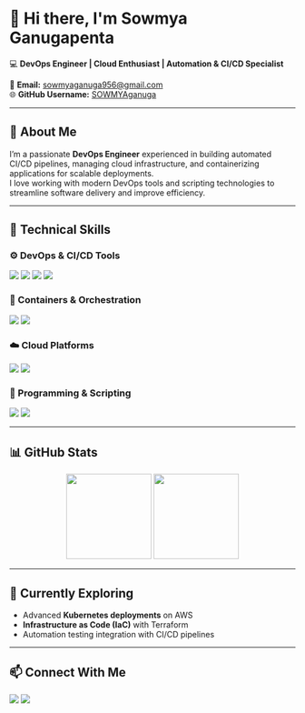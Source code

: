 # 👋 Hi there, I'm **Sowmya Ganugapenta**

💻 **DevOps Engineer | Cloud Enthusiast | Automation & CI/CD Specialist**

📧 **Email:** [sowmyaganuga956@gmail.com](mailto:sowmyaganuga956@gmail.com)  
🌐 **GitHub Username:** [SOWMYAganuga](https://github.com/SOWMYAganuga)

---

## 🚀 About Me  
I’m a passionate **DevOps Engineer** experienced in building automated CI/CD pipelines, managing cloud infrastructure, and containerizing applications for scalable deployments.  
I love working with modern DevOps tools and scripting technologies to streamline software delivery and improve efficiency.  

---

## 🧠 Technical Skills  

### ⚙️ DevOps & CI/CD Tools
<p>
  <img src="https://img.shields.io/badge/-Jenkins-D24939?style=flat&logo=jenkins&logoColor=white" />
  <img src="https://img.shields.io/badge/-GitHub_Actions-2088FF?style=flat&logo=github-actions&logoColor=white" />
  <img src="https://img.shields.io/badge/-CI/CD-4285F4?style=flat&logo=google-cloud&logoColor=white" />
  <img src="https://img.shields.io/badge/-Maven-C71A36?style=flat&logo=apache-maven&logoColor=white" />
</p>

### 🐳 Containers & Orchestration
<p>
  <img src="https://img.shields.io/badge/-Docker-2496ED?style=flat&logo=docker&logoColor=white" />
  <img src="https://img.shields.io/badge/-Kubernetes-326CE5?style=flat&logo=kubernetes&logoColor=white" />
</p>

### ☁️ Cloud Platforms
<p>
  <img src="https://img.shields.io/badge/-AWS-232F3E?style=flat&logo=amazon-aws&logoColor=white" />
  <img src="https://img.shields.io/badge/-Linux-FCC624?style=flat&logo=linux&logoColor=black" />
</p>

### 🐍 Programming & Scripting
<p>
  <img src="https://img.shields.io/badge/-Python-3776AB?style=flat&logo=python&logoColor=white" />
  <img src="https://img.shields.io/badge/-Shell_Scripting-4EAA25?style=flat&logo=gnu-bash&logoColor=white" />
</p>

---

## 📊 GitHub Stats  
<p align="center">
  <img src="https://github-readme-stats.vercel.app/api?username=SOWMYAganuga&show_icons=true&theme=tokyonight" height="150"/>
  <img src="https://github-readme-stats.vercel.app/api/top-langs/?username=SOWMYAganuga&layout=compact&theme=tokyonight" height="150"/>
</p>

---

## 🌱 Currently Exploring  
- Advanced **Kubernetes deployments** on AWS  
- **Infrastructure as Code (IaC)** with Terraform  
- Automation testing integration with CI/CD pipelines  

---

## 📫 Connect With Me  
<p>
  <a href="mailto:sowmyaganuga956@gmail.com"><img src="https://img.shields.io/badge/Gmail-D14836?style=for-the-badge&logo=gmail&logoColor=white"/></a>
  <a href="https://github.com/SOWMYAganuga"><img src="https://img.shields.io/badge/GitHub-000000?style=for-the-badge&logo=github&logoColor=white"/></a>
</p>

